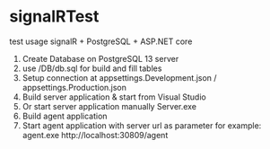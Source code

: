 # signalRTest
test usage signalR + PostgreSQL + ASP.NET core

1. Create Database on PostgreSQL 13 server
2. use /DB/db.sql for build and fill tables
3. Setup connection at appsettings.Development.json /  appsettings.Production.json
4. Build server application & start from Visual Studio
5. Or start server application manually 
	Server.exe
6. Build agent application
7. Start agent application with server url as parameter
	for example: 
	agent.exe http://localhost:30809/agent
